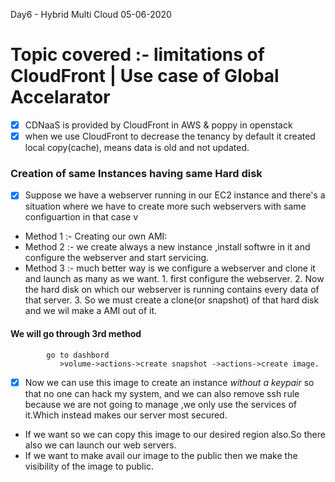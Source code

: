 Day6 - Hybrid Multi Cloud 05-06-2020
# Topic covered :-  limitations of CloudFront | Use case of Global Accelarator

- [x]  CDNaaS  is provided by  CloudFront in AWS &  poppy in  openstack
- [x] when we use CloudFront to decrease the tenancy by default it created local copy(cache), means data is old and not updated. 
### Creation of same Instances having same Hard disk 
 - [x]  Suppose we have a webserver running in our EC2 instance and there's a situation where we have to create more such webservers with same configuartion in that case v
 * Method 1 :-   Creating our own AMI:
 *  Method 2 :- we create always a new instance ,install softwre in it and configure the webserver and start servicing.
*  Method 3  :-  much better way is we configure a webserver and clone it and launch as many as we want.
           1.  first configure the webserver.
           2.  Now the hard disk on which our webserver is running contains every data of that server.
           3.  So we must create a clone(or snapshot) of that hard disk and we wil make a AMI out of it.
#### We will go through 3rd method
  ```
          go to dashbord
             >volume->actions->create snapshot ->actions->create image.
```
- [x] Now we can use this image to create an instance *without a keypair* so that no one can hack my system, and we can also remove ssh rule because we are not going to manage ,we only use the services of it.Which instead makes our server most secured.
* If we want so we can copy this image to our desired region also.So there also we can launch our web servers.
* If we want to make avail our image to the public then we make the visibility of the image to public.
